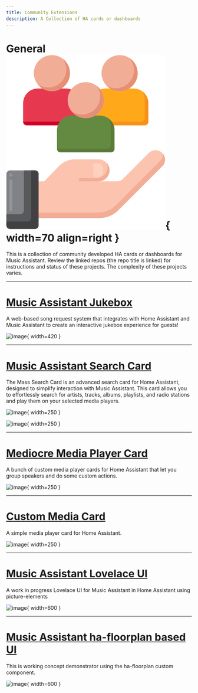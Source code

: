 ```yaml
---
title: Community Extensions
description: A Collection of HA cards or dashboards
---
```


# General ![Preview image](assets/icons/community-extensions-icon.png){ width=70 align=right }
This is a collection of community developed HA cards or dashboards for Music Assistant. Review the linked repos (the repo title is linked) for instructions and status of these projects. The complexity of these projects varies.
***************************************************************
# [Music Assistant Jukebox](https://github.com/DanStennett/HAMusicAssistantJukebox)

A web-based song request system that integrates with Home Assistant and Music Assistant to create an interactive jukebox experience for guests!

![image](https://github.com/DanStennett/HAMusicAssistantJukebox/blob/main/readme_image.jpg?raw=true){ width=420 }
***************************************************************
# [Music Assistant Search Card](https://github.com/fastxl2024/mass-search-card)

The Mass Search Card is an advanced search card for Home Assistant, designed to simplify interaction with Music Assistant. This card allows you to effortlessly search for artists, tracks, albums, playlists, and radio stations and play them on your selected media players.

![image](https://github.com/user-attachments/assets/2dbd3143-ffd8-4bea-8b63-52519ece9f1d){ width=250 }

![image](https://github.com/user-attachments/assets/ce10cadf-bada-444a-87ea-a9d05f0a41db){ width=250 }
***************************************************************
# [Mediocre Media Player Card](https://github.com/antontanderup/mediocre-hass-media-player-cards)

A bunch of custom media player cards for Home Assistant that let you group speakers and do some custom actions.

![image](https://github.com/user-attachments/assets/2178b5d4-ea8f-46cf-9737-149e1da935c5){ width=250 }

***************************************************************
# [Custom Media Card](https://github.com/codemonkey2k5/HomeAssistent-Custom-Media-Card)

A simple media player card for Home Assistant.

![image](https://github.com/user-attachments/assets/03815604-b80d-4aea-ac97-52b5c07aa3b2){ width=250 }
***************************************************************
# [Music Assistant Lovelace UI](https://github.com/rxritalin/Music-Assistant-Lovelace-UI)

A work in progress Lovelace UI for Music Assistant in Home Assistant using picture-elements

![image](https://github.com/user-attachments/assets/3c81c0cb-9290-4e86-afaa-5f9d3d445e02){ width=600 }
***************************************************************
# [Music Assistant ha-floorplan based UI](https://github.com/OzGav/MA-floorplan)

This is working concept demonstrator using the ha-floorplan custom component.

![image](https://github.com/user-attachments/assets/babed2c0-646f-46b6-bdb6-b29f3b34087f){ width=600 }
